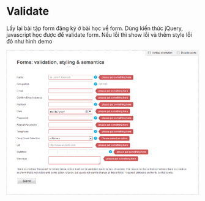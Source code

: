 # Validate

Lấy lại bài tập form đăng ký ở bài học về form.
Dùng kiến thức jQuery, javascript học được để validate form. Nếu lỗi thì show lỗi và thêm style lỗi đỏ như hình demo


![](jquery-validate-homework.png)